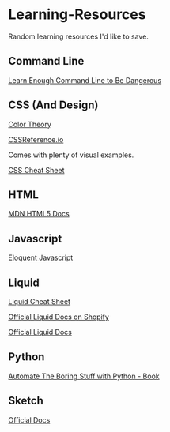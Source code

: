 # Learning-Resources
Random learning resources I'd like to save.

## Command Line

[Learn Enough Command Line to Be Dangerous](https://www.learnenough.com/command-line-tutorial/basics)


## CSS (And Design)
[Color Theory](https://www.youtube.com/watch?v=8xjR7QXQKJ0)

[CSSReference.io](https://cssreference.io/)

Comes with plenty of visual examples. 

[CSS Cheat Sheet](https://adam-marsden.co.uk/css-cheat-sheet)


## HTML
[MDN HTML5 Docs](https://developer.mozilla.org/en-US/docs/Web/Guide/HTML/HTML5)




## Javascript
[Eloquent Javascript](https://eloquentjavascript.net/)


## Liquid

[Liquid Cheat Sheet](http://cheat.markdunkley.com/)

[Official Liquid Docs on Shopify](https://help.shopify.com/en/themes/liquid)

[Official Liquid Docs](https://shopify.github.io/liquid/)


## Python

[Automate The Boring Stuff with Python - Book](https://automatetheboringstuff.com/chapter0/)


## Sketch
[Official Docs](https://www.sketch.com/docs/)
